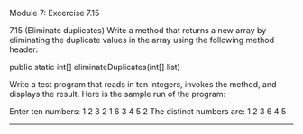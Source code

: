 
Module 7: Excercise 7.15 

7.15 (Eliminate duplicates) Write a method that returns a new array by eliminating the duplicate values in the array using the following method header:

public static int[] eliminateDuplicates(int[] list)

Write a test program that reads in ten integers, invokes the method, and displays the result. Here is the sample run of the program:

Enter ten numbers: 1 2 3 2 1 6 3 4 5 2
The distinct numbers are: 1 2 3 6 4 5

--------------------------------------------------------------------